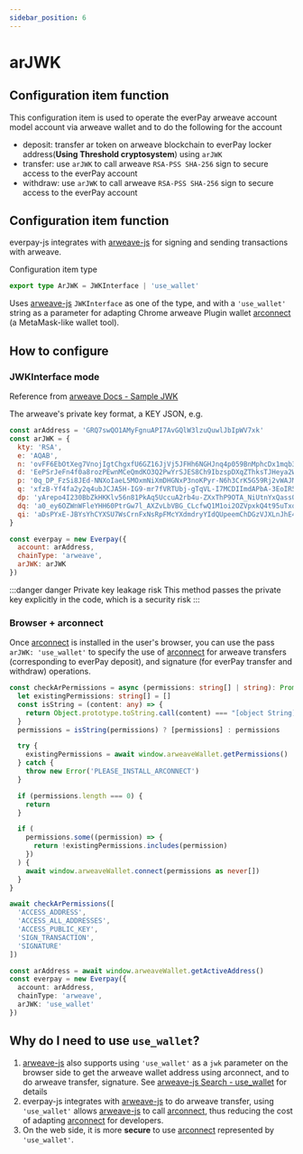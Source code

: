 ```yaml
---
sidebar_position: 6
---
```

<!-- import Tabs from '@theme/Tabs'
import TabItem from '@theme/TabItem' -->

# arJWK

## Configuration item function

This configuration item is used to operate the everPay arweave account model account via arweave wallet and to do the following for the account

- deposit: transfer ar token on arweave blockchain to everPay locker address(**Using Threshold cryptosystem**) using `arJWK`
- transfer: use `arJWK` to call arweave `RSA-PSS SHA-256` sign to secure access to the everPay account
- withdraw: use `arJWK` to call arweave `RSA-PSS SHA-256` sign to secure access to the everPay account

## Configuration item function

everpay-js integrates with [arweave-js](https://github.com/ArweaveTeam/arweave-js) for signing and sending transactions with arweave.

Configuration item type

```ts
export type ArJWK = JWKInterface | 'use_wallet'
```

Uses [arweave-js](https://github.com/ArweaveTeam/arweave-js) `JWKInterface` as one of the type, and with a `'use_wallet'` string as a parameter for adapting Chrome arweave Plugin wallet [arconnect](https://arconnect.io/) (a MetaMask-like wallet tool).

## How to configure

### JWKInterface mode

Reference from [arweave Docs - Sample JWK](https://docs.arweave.org/developers/server/http-api#sample-jwk)

The arweave's private key format, a KEY JSON, e.g.

```js
const arAddress = 'GRQ7swQO1AMyFgnuAPI7AvGQlW3lzuQuwlJbIpWV7xk'
const arJWK = {
  kty: 'RSA',
  e: 'AQAB',
  n: 'ovFF6EbOtXeg7VnojIgtChgxfU6GZ16JjVj5JFHh6NGHJnq4p059BnMphcDx1mqb3yxM73FxhEszSFLcJiPzway6eIDiXuYiT-Sf_0Wl6_wDLvEmlz43psp7WYJumwpaSyiI_1FWmOVQnTnoAIKaOYKVqzUlteiECQj7XjJl0MZH16RlEfVqVpJ_8Ier4_QXIJ8Y3pe2KF3Lg9UANFU97nuvEM94CSzX-0WIju6Lykt3DBb2YtFFg4bJjOFv3T38nCZmDh8lYjm25_1qILalsB0XRoDxQy9FLxWb4zd09JsDhL0EYAQ_hNfOnQFVOBtYEHVYMCHYH6GoTcNgxmUkZPk4AfpAqZmjDzKfVJrw4Fr68pPTEQOQEzBcIWp61P21BSkhqO4QuFinkQsSH6NdTB_3FpbhYf34Hjf-iH7hdpdWo4aoRLb8eZeZcqBRZoRmlhQnOD-PVxQR_vb9rjXSjGkCWwRbsurVLWdBh_FQn0S9Q6EHqiV8nbW-R0Rk2E76JwgMFkqGUtZj8DeEqXJ2jlAvuzp56fXeAViPEtvUj1HheO8O3LxdVYCiapWWKq4qQVoRzdiyvydYSmbztgFUhekvmjNkxLNKOh71i3hFtoXycegqZ6izrUGoF2oD24lsTKsV5lV5pwfmUjVvxtHZm54bJIMfUDYbOV6yeDjYBb8',
  d: 'EePSrJeFn4f0a8rozPEwnMCeQmdKO3Q2PwYrSJES8Ch9IbzspDXqZThksTJHeya2WXD4O3vlnkRRa5npYOimnTeVO6DO-eNjlgkAhhsEBh5jzRYeChIDMzVdCK1Y7n3a_xCCxiGMk_nteW2_qrqsKy9KtoL90nSmdoV9b9CxvBPhFGyQykF7POkV0fdbaIpGtcayCNJ4ZgMyUpWi0ZwgUhxTUtGsmLlLN2Phg-vt_jZ96h5lS-E1NCUq4ORpj018fDp9DwTdamTyz5LTwaa8F1OCWDPVCW7Ztjs1o-NVXHvejYbhQZeFz9SP804PqLrb1ubDWXmFzKdHns4aRH4bWivh9L8HwSJUl5UEXprJUpYilT0tb3VauI7Cih2LBfhU3fUIDJFYm_j9etgNcPlqt64T7_TI8elgj7-sciXa1XEqIje9Mn8spxT6lpn4nhxJ9qelERCJwiWbuPnW2VsJHeqXZTly52KQEP_UBC4z8a0tDm7HIQw7WQ-OAuNUOu8ongOHaOexkqKYIcF3f812sOIVEJufoBXUUTIvJk-buH0ytgtTjkrO64zZeIvFHa1MFU-6UXh8jipSZ617znNR2Pc1-l3s7pACdbXvy2-5VWE3psRr1L5HM4KNwm6Rs5BXXqBSifzfiJ5qNGqKabfXvPXI8wYyl3mhUQtHW6sUUl0',
  p: '0q_DP_FzSi8JEd-NNXoIaeL5MOxmNiXmDHGNxP3noKPyr-N6h3CrK5G59Rj2vWAJMhKToz1eSQ1p0-X0Ku2DvdT5LQOGIXVPtojw0OcOI8G8SoqMGAGehaLsnV3vexwtwjLfIM99XccKAxWMA1SMuL48nuBpMUhO0MlagbrL5vfpKB9kL7XCQqspAnN_vBmQZGWYczQmBgfC6v6xGQV3xHJmL--dn-qF2XU9pKuqd0J-cKYcdLPrccdJtGLid4nrSOTDfEbr77IUI5VGWV8CFJ-n8Vki-GwUxUkJpIoRyp5DxnYtSJb7cV-xOf7kBTCEUFn5B8fb2q-d8011cgnp5Q',
  q: 'xfzB-Yf4fa2y2q4ubJCJA5H-IG9-mr7fVRTUbj-gTqVL-I7MCDIImdAPbA-3EoIR5H70GVbAFGQJyYDq6eDeTbNs1zfnU0JPurASE3fKbOpoRdLwXwaSdRJRP9qnqUe-BzuloIzWc-dI-6TJxmHUSA1X9CtHvIdfNdKPCVFKUMrb1bv5arAI8tRbNRfy3tnbiw4wfKhYEQ1e6RPpxAR5F4We9RJ81-sIlfAy7WfliwmcGmgcPNdUinGR299CiVYKf5ktoqGFQ9n6K-v4gNZV23f33-tuD8pMVxyc3xG34j4frH57bsbm7v8Qz-92ZxHWzOUgxIVhGgSaa4E51d9m0w',
  dp: 'yArepo4I230BbZkHKKlv56n81PkAq5UccuA2rb4u-ZXxThP9OTA_NiUtnYxQassOsB53U91m8pHr06hZR5ExL0NSO-1Go-oQ_83SaWeZQ1YmA9i83-ZZr6VcaKbSReAhimxm825PKIVd-kOxJ1BWNOtb_7Yv6v0u6IrmhproE6t8E_6KT8qSYl7Fl3A27lCPiuPz9h6jo8Imzp15ZbqNV1cPs6Ad18MDx8_L8diVCJt4FlmCV0Sl3uhMERx6zumDHzkma4-jYXmCKa8Ilr7g6NgWy8_Ipnto1VFd-H6oGexficaXhH7my2UCj4B23H6OgwSKsVqQY3mvzV3Uj6zeCQ',
  dq: 'a0_ey6OZWnWFleYHH60PtrGw7l_AXZvLbVBG_CLcfwQ1M1oi2OZVpxkQ4t95uTxq-lCdegZ9QhAfBessaOwLUk5IVjbk2Un98RByG784JuS-8-mrg7YKOA5fn56idax_IWiBE46Cxnu8ITlmbHKmHw-sdpnm3hb50jB4evJmt3fcw_KI8_zKPORBM3vxljy7NJnSSh7s7QE0Sl0Svb427Drut6L3rAimtK5mzCseTcg9pkp707ZbClcYWfafF9VdB2A9TgMCOo6xfJEANsT18GkMH4B6PXDHBAhsNrRh2O0XOeWsfZStoyj5Mdt3b9JJfPFMW3h38yQ_lrmKYZQfJQ',
  qi: 'aDsPYxE-JBYsYhCYXSU7WsCrnFxNsRpFMcYXdmdryYIdQUpeemChDGzVJXLnJhE4cAS9TtLcNg82xZSKZvHrnkbFpRfSJxzEnvIXW4V0LHkxkxbmM0e9B7UrpYm6LKtvEY6I7L8wHFpHdOwV6NjY925oULEV156X0r55V7N0XF-jy3rbm71DCWRh6IDRghhCZQ3aNgJxE-OtnABqasaY6CQnTDRXLkGE0kq9GCx85-92fQLHMzvrMhr9m_2MHYJ_gZehL4j95CQzhD3Zh602D0YYYwRSsU4h5HGjlmN52pe-rfTLgwCJq5295s7qUP8TTMzbZAOM_hehksHpAaFghA'
}

const everpay = new Everpay({
  account: arAddress,
  chainType: 'arweave',
  arJWK: arJWK
})
```

:::danger danger Private key leakage risk
This method passes the private key explicitly in the code, which is a security risk
:::

### Browser + arconnect

Once [arconnect](https://arconnect.io/) is installed in the user's browser, you can use the pass `arJWK: 'use_wallet'` to specify the use of [arconnect](https://arconnect.io/) for arweave transfers (corresponding to everPay deposit), and signature (for everPay transfer and withdraw) operations.


<!-- <Tabs>
<TabItem value="ts" label="Typescript">

```ts
const checkArPermissions = async (permissions: string[] | string): Promise<void> => {
  let existingPermissions: string[] = []
  const isString = (content: any) => {
    return Object.prototype.toString.call(content) === "[object String]"
  }
  permissions = isString(permissions) ? [permissions] : permissions

  try {
    existingPermissions = await window.arweaveWallet.getPermissions()
  } catch {
    throw new Error('PLEASE_INSTALL_ARCONNECT')
  }

  if (permissions.length === 0) {
    return
  }

  if (
    permissions.some((permission) => {
      return !existingPermissions.includes(permission)
    })
  ) {
    await window.arweaveWallet.connect(permissions as never[])
  }
}

await checkArPermissions([
  'ACCESS_ADDRESS',
  'ACCESS_ALL_ADDRESSES',
  'ACCESS_PUBLIC_KEY',
  'SIGN_TRANSACTION',
  'SIGNATURE'
])

const arAddress = await window.arweaveWallet.getActiveAddress()
const everpay = new Everpay({
  account: arAddress,
  chainType: 'arweave',
  arJWK: 'use_wallet'
})
```

</TabItem>
<TabItem value="js" label="Javascript">

```js
const checkArPermissions = async (permissions) => {
  let existingPermissions = []
  const isString = (content) => {
    return Object.prototype.toString.call(content) === "[object String]"
  }
  permissions = isString(permissions) ? [permissions] : permissions

  try {
    existingPermissions = await window.arweaveWallet.getPermissions()
  } catch {
    throw new Error('PLEASE_INSTALL_ARCONNECT')
  }

  if (permissions.length === 0) {
    return
  }

  if (
    permissions.some((permission) => {
      return !existingPermissions.includes(permission)
    })
  ) {
    await window.arweaveWallet.connect(permissions)
  }
}

await checkArPermissions([
  'ACCESS_ADDRESS',
  'ACCESS_ALL_ADDRESSES',
  'ACCESS_PUBLIC_KEY',
  'SIGN_TRANSACTION',
  'SIGNATURE'
])

const arAddress = await window.arweaveWallet.getActiveAddress()
const everpay = new Everpay({
  account: arAddress,
  chainType: 'arweave',
  arJWK: 'use_wallet'
})
```

</TabItem>
</Tabs> -->

```ts
const checkArPermissions = async (permissions: string[] | string): Promise<void> => {
  let existingPermissions: string[] = []
  const isString = (content: any) => {
    return Object.prototype.toString.call(content) === "[object String]"
  }
  permissions = isString(permissions) ? [permissions] : permissions

  try {
    existingPermissions = await window.arweaveWallet.getPermissions()
  } catch {
    throw new Error('PLEASE_INSTALL_ARCONNECT')
  }

  if (permissions.length === 0) {
    return
  }

  if (
    permissions.some((permission) => {
      return !existingPermissions.includes(permission)
    })
  ) {
    await window.arweaveWallet.connect(permissions as never[])
  }
}

await checkArPermissions([
  'ACCESS_ADDRESS',
  'ACCESS_ALL_ADDRESSES',
  'ACCESS_PUBLIC_KEY',
  'SIGN_TRANSACTION',
  'SIGNATURE'
])

const arAddress = await window.arweaveWallet.getActiveAddress()
const everpay = new Everpay({
  account: arAddress,
  chainType: 'arweave',
  arJWK: 'use_wallet'
})
```

## Why do I need to use `use_wallet`?

1. [arweave-js](https://github.com/ArweaveTeam/arweave-js) also supports using `'use_wallet'` as a `jwk` parameter on the browser side to get the arweave wallet address using arconnect, and to do arweave transfer, signature. See [arweave-js Search - use_wallet](https://github.com/ArweaveTeam/arweave-js/search?q=use_wallet) for details
2. everpay-js integrates with [arweave-js](https://github.com/ArweaveTeam/arweave-js) to do arweave transfer, using `'use_wallet'` allows [arweave-js](https://github.com/ArweaveTeam/arweave-js) to call [arconnect](https://arconnect.io/), thus reducing the cost of adapting [arconnect](https://arconnect.io/) for developers.
3. On the web side, it is more **secure** to use [arconnect](https://arconnect.io/) represented by `'use_wallet'`.
